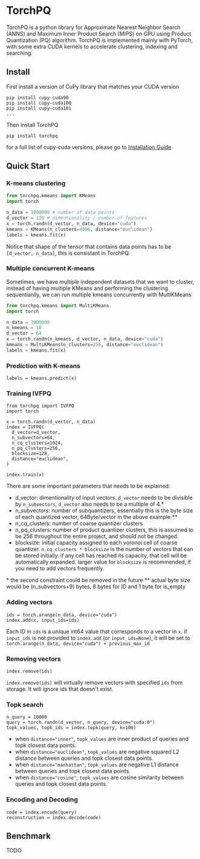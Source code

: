 # TorchPQ
TorchPQ is a python library for Approximate Nearest Neighbor Search (ANNS) and Maximum Inner Product Search (MIPS) on GPU using Product Quantization (PQ) algorithm. TorchPQ is implemented mainly with PyTorch, with some extra CUDA kernels to accelerate clustering, indexing and searching.

## Install
First install a version of CuPy library that matches your CUDA version
```
pip install cupy-cuda90
pip install cupy-cuda100
pip install cupy-cuda101
...
```
Then install TorchPQ
```
pip install torchpq
```
for a full list of cupy-cuda versions, please go to [Installation Guide](https://docs.cupy.dev/en/stable/install.html#installing-cupy)

## Quick Start
### K-means clustering
```python
from torchpq.kmeans import KMeans
import torch

n_data = 1000000 # number of data points
d_vector = 128 # dimentionality / number of features
x = torch.randn(d_vector, n_data, device="cuda")
kmeans = KMeans(n_clusters=4096, distance="euclidean")
labels = kmeans.fit(x)
```
Notice that shape of the tensor that contains data points has to be ```[d_vector, n_data]```, this is consistant in TorchPQ.

### Multiple concurrent K-means
Sometimes, we have multiple independent datasets that we want to cluster,
instead of having multiple KMeans and performing the clustering sequentianlly,
we can run multiple kmeans concurrently with MultiKMeans
```python
from torchpq.kmeans import MultiKMeans
import torch

n_data = 1000000
n_kmeans = 16
d_vector = 64
x = torch.randn(n_kmeans, d_vector, n_data, device="cuda")
kmeans = MultiKMeans(n_clusters=256, distance="euclidean")
labels = kmeans.fit(x)
```
### Prediction with K-means
```
labels = kmeans.predict(x)
```

### Training IVFPQ
```
from torchpq import IVFPQ
import torch

x = torch.randn(d_vector, n_data)
index = IVFPQ(
  d_vector=d_vector,
  n_subvectors=64,
  n_cq_clusters=1024,
  n_pq_clusters=256,
  blocksize=128,
  distance="euclidean",
)

index.train(x)
```
There are some important parameters that needs to be explained:  
- d_vector: dimentionality of input vectors. `d_vector` needs to be divisible by `n_subvectors`, `d_vector` also needs to be a multiple of 4.*
- n_subvectors: number of subquantizers, essentially this is the byte size of each quantized vector, 64Byte/vector in the above example.**
- n_cq_clusters: number of coarse quantizer clusters
- n_pq_clusters: number of product quantizer clusters, this is assumed to be 256 throughout the entire project, and should not be changed.
- blocksize: initial capacity assigned to each voronoi cell of coarse quantizer.
`n_cq_clusters * blocksize` is the number of vectors that can be stored initially. if any cell has reached its capacity, that cell will be automatically expanded.
larger value for `blocksize` is recommended, if you need to add vectors frequently.

\* the second constraint could be removed in the future
\*\* actual byte size would be (n_subvectors+9) bytes, 8 bytes for ID and 1 byte for is_empty
### Adding vectors
```
ids = torch.arange(n_data, device="cuda")
index.add(x, input_ids=ids)
```
Each ID in `ids` is a unique int64 value that corresponds to a vector in `x`.
if `input_ids` is not provided to `index.add` (or `input_ids=None`), it will be set to `torch.arange(n_data, device="cuda") + previous_max_id`

### Removing vectors
```
index.remove(ids)
```
`index.remove(ids)` will virtually remove vectors with specified `ids` from storage.
It will ignore ids that doesn't exist.

### Topk search
```
n_query = 10000
query = torch.randn(d_vector, n_query, device="cuda:0")
topk_values, topk_ids = index.topk(query, k=100)
```
- when `distance="inner"`, `topk_values` are inner product of queries and topk closest data points.
- when `distance="euclidean"`, `topk_values` are negative squared L2 distance between queries and topk closest data points.
- when `distance="manhattan"`, `topk_values` are negative L1 distance between queries and topk closest data points.
- when `distance="cosine"`, `topk_values` are cosine similarity between queries and topk closest data points.

### Encoding and Decoding
```
code = index.encode(query)
reconstruction = index.decode(code)
```

## Benchmark
TODO
